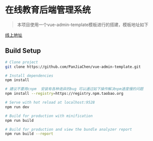 # 在线教育后端管理系统

> 本项目使用一个vue-admin-template模板进行的搭建，模板地址如下

[线上地址](http://panjiachen.github.io/vue-admin-template)



## Build Setup

```bash
# Clone project
git clone https://github.com/PanJiaChen/vue-admin-template.git

# Install dependencies
npm install

# 建议不要用cnpm  安装有各种诡异的bug 可以通过如下操作解决npm速度慢的问题
npm install --registry=https://registry.npm.taobao.org

# Serve with hot reload at localhost:9528
npm run dev

# Build for production with minification
npm run build

# Build for production and view the bundle analyzer report
npm run build --report
```
